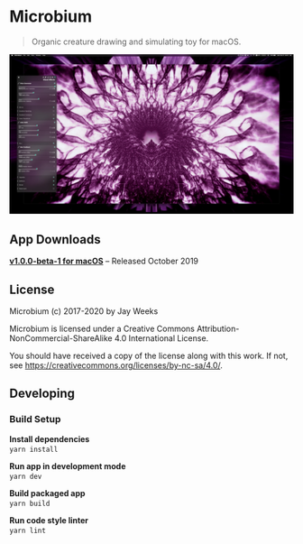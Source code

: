 # Microbium

> Organic creature drawing and simulating toy for macOS.

![Microbium](./screen_shots/screen_shot_04.jpg)


## App Downloads

**[v1.0.0-beta-1 for macOS](https://microbiumapp.com/download/v1.0.0-beta-1)** – Released October 2019


## License

Microbium (c) 2017-2020 by Jay Weeks

Microbium is licensed under a
Creative Commons Attribution-NonCommercial-ShareAlike 4.0 International License.

You should have received a copy of the license along with this
work.  If not, see https://creativecommons.org/licenses/by-nc-sa/4.0/.


## Developing

### Build Setup

**Install dependencies**  
`yarn install`

**Run app in development mode**  
`yarn dev`

**Build packaged app**  
`yarn build`

**Run code style linter**  
`yarn lint`

